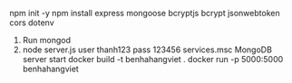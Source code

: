 npm init -y
npm install express mongoose bcryptjs bcrypt jsonwebtoken cors dotenv

1. Run mongod
2. node server.js
   user thanh123
   pass 123456
   services.msc
   MongoDB server start
   docker build -t benhahangviet .
   docker run -p 5000:5000 benhahangviet
